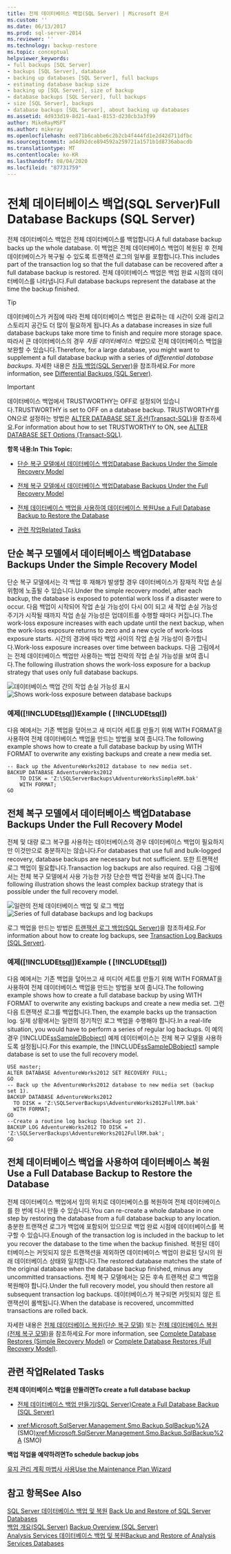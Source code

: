 ```yaml
---
title: 전체 데이터베이스 백업(SQL Server) | Microsoft 문서
ms.custom: ''
ms.date: 06/13/2017
ms.prod: sql-server-2014
ms.reviewer: ''
ms.technology: backup-restore
ms.topic: conceptual
helpviewer_keywords:
- full backups [SQL Server]
- backups [SQL Server], database
- backing up databases [SQL Server], full backups
- estimating database backup size
- backing up [SQL Server], size of backup
- database backups [SQL Server], full backups
- size [SQL Server], backups
- database backups [SQL Server], about backing up databases
ms.assetid: 4d933d19-8d21-4aa1-8153-d230cb3a3f99
author: MikeRayMSFT
ms.author: mikeray
ms.openlocfilehash: ee871b6cabbe6c2b2cb4f444fd1e2d42d711dfbc
ms.sourcegitcommit: ad4d92dce894592a259721a1571b1d8736abacdb
ms.translationtype: MT
ms.contentlocale: ko-KR
ms.lasthandoff: 08/04/2020
ms.locfileid: "87731759"
---
```

# <a name="full-database-backups-sql-server"></a><span data-ttu-id="8bc59-102">전체 데이터베이스 백업(SQL Server)</span><span class="sxs-lookup"><span data-stu-id="8bc59-102">Full Database Backups (SQL Server)</span></span>
  <span data-ttu-id="8bc59-103">전체 데이터베이스 백업은 전체 데이터베이스를 백업합니다.</span><span class="sxs-lookup"><span data-stu-id="8bc59-103">A full database backup backs up the whole database.</span></span> <span data-ttu-id="8bc59-104">이 백업은 전체 데이터베이스 백업이 복원된 후 전체 데이터베이스가 복구될 수 있도록 트랜잭션 로그의 일부를 포함합니다.</span><span class="sxs-lookup"><span data-stu-id="8bc59-104">This includes part of the transaction log so that the full database can be recovered after a full database backup is restored.</span></span> <span data-ttu-id="8bc59-105">전체 데이터베이스 백업은 백업 완료 시점의 데이터베이스를 나타냅니다.</span><span class="sxs-lookup"><span data-stu-id="8bc59-105">Full database backups represent the database at the time the backup finished.</span></span>  
  
> [!TIP]  
>  <span data-ttu-id="8bc59-106">데이터베이스가 커짐에 따라 전체 데이터베이스 백업은 완료하는 데 시간이 오래 걸리고 스토리지 공간도 더 많이 필요하게 됩니다.</span><span class="sxs-lookup"><span data-stu-id="8bc59-106">As a database increases in size full database backups take more time to finish and require more storage space.</span></span> <span data-ttu-id="8bc59-107">따라서 큰 데이터베이스의 경우 *차등 데이터베이스 백업*으로 전체 데이터베이스 백업을 보완할 수 있습니다.</span><span class="sxs-lookup"><span data-stu-id="8bc59-107">Therefore, for a large database, you might want to supplement a full database backup with a series of *differential database backups*.</span></span> <span data-ttu-id="8bc59-108">자세한 내용은 [차등 백업&#40;SQL Server&#41;](differential-backups-sql-server.md)을 참조하세요.</span><span class="sxs-lookup"><span data-stu-id="8bc59-108">For more information, see [Differential Backups &#40;SQL Server&#41;](differential-backups-sql-server.md).</span></span>  
  
> [!IMPORTANT]  
>  <span data-ttu-id="8bc59-109">데이터베이스 백업에서 TRUSTWORTHY는 OFF로 설정되어 있습니다.</span><span class="sxs-lookup"><span data-stu-id="8bc59-109">TRUSTWORTHY is set to OFF on a database backup.</span></span> <span data-ttu-id="8bc59-110">TRUSTWORTHY를 ON으로 설정하는 방법은 [ALTER DATABASE SET 옵션&#40;Transact-SQL&#41;](/sql/t-sql/statements/alter-database-transact-sql-set-options)을 참조하세요.</span><span class="sxs-lookup"><span data-stu-id="8bc59-110">For information about how to set TRUSTWORTHY to ON, see [ALTER DATABASE SET Options &#40;Transact-SQL&#41;](/sql/t-sql/statements/alter-database-transact-sql-set-options).</span></span>  
  
 <span data-ttu-id="8bc59-111">**항목 내용:**</span><span class="sxs-lookup"><span data-stu-id="8bc59-111">**In This Topic:**</span></span>  
  
-   [<span data-ttu-id="8bc59-112">단순 복구 모델에서 데이터베이스 백업</span><span class="sxs-lookup"><span data-stu-id="8bc59-112">Database Backups Under the Simple Recovery Model</span></span>](#DbBuRMs)  
  
-   [<span data-ttu-id="8bc59-113">전체 복구 모델에서 데이터베이스 백업</span><span class="sxs-lookup"><span data-stu-id="8bc59-113">Database Backups Under the Full Recovery Model</span></span>](#DbBuRMf)  
  
-   [<span data-ttu-id="8bc59-114">전체 데이터베이스 백업을 사용하여 데이터베이스 복원</span><span class="sxs-lookup"><span data-stu-id="8bc59-114">Use a Full Database Backup to Restore the Database</span></span>](#RestoreDbBu)  
  
-   [<span data-ttu-id="8bc59-115">관련 작업</span><span class="sxs-lookup"><span data-stu-id="8bc59-115">Related Tasks</span></span>](#RelatedTasks)  
  
##  <a name="database-backups-under-the-simple-recovery-model"></a><a name="DbBuRMs"></a> <span data-ttu-id="8bc59-116">단순 복구 모델에서 데이터베이스 백업</span><span class="sxs-lookup"><span data-stu-id="8bc59-116">Database Backups Under the Simple Recovery Model</span></span>  
 <span data-ttu-id="8bc59-117">단순 복구 모델에서는 각 백업 후 재해가 발생할 경우 데이터베이스가 잠재적 작업 손실 위험에 노출될 수 있습니다.</span><span class="sxs-lookup"><span data-stu-id="8bc59-117">Under the simple recovery model, after each backup, the database is exposed to potential work loss if a disaster were to occur.</span></span> <span data-ttu-id="8bc59-118">다음 백업이 시작되어 작업 손실 가능성이 다시 0이 되고 새 작업 손실 가능성 주기가 시작될 때까지 작업 손실 가능성은 업데이트를 수행할 때마다 커집니다.</span><span class="sxs-lookup"><span data-stu-id="8bc59-118">The work-loss exposure increases with each update until the next backup, when the work-loss exposure returns to zero and a new cycle of work-loss exposure starts.</span></span> <span data-ttu-id="8bc59-119">시간의 경과에 따라 백업 사이의 작업 손실 가능성이 증가합니다.</span><span class="sxs-lookup"><span data-stu-id="8bc59-119">Work-loss exposure increases over time between backups.</span></span> <span data-ttu-id="8bc59-120">다음 그림에서는 전체 데이터베이스 백업만 사용하는 백업 전략의 작업 손실 가능성을 보여 줍니다.</span><span class="sxs-lookup"><span data-stu-id="8bc59-120">The following illustration shows the work-loss exposure for a backup strategy that uses only full database backups.</span></span>  
  
 <span data-ttu-id="8bc59-121">![데이터베이스 백업 간의 작업 손실 가능성 표시](../../database-engine/media/bnr-rmsimple-1-fulldb-backups.gif "데이터베이스 백업 간의 작업 손실 가능성 표시")</span><span class="sxs-lookup"><span data-stu-id="8bc59-121">![Shows work-loss exposure between database backups](../../database-engine/media/bnr-rmsimple-1-fulldb-backups.gif "Shows work-loss exposure between database backups")</span></span>  
  
### <a name="example--tsql"></a><span data-ttu-id="8bc59-122">예제([!INCLUDE[tsql](../../../includes/tsql-md.md)])</span><span class="sxs-lookup"><span data-stu-id="8bc59-122">Example ( [!INCLUDE[tsql](../../../includes/tsql-md.md)])</span></span>  
 <span data-ttu-id="8bc59-123">다음 예에서는 기존 백업을 덮어쓰고 새 미디어 세트를 만들기 위해 WITH FORMAT을 사용하여 전체 데이터베이스 백업을 만드는 방법을 보여 줍니다.</span><span class="sxs-lookup"><span data-stu-id="8bc59-123">The following example shows how to create a full database backup by using WITH FORMAT to overwrite any existing backups and create a new media set.</span></span>  
  
```  
-- Back up the AdventureWorks2012 database to new media set.  
BACKUP DATABASE AdventureWorks2012  
    TO DISK = 'Z:\SQLServerBackups\AdventureWorksSimpleRM.bak'   
    WITH FORMAT;  
GO  
```  
  
##  <a name="database-backups-under-the-full-recovery-model"></a><a name="DbBuRMf"></a> <span data-ttu-id="8bc59-124">전체 복구 모델에서 데이터베이스 백업</span><span class="sxs-lookup"><span data-stu-id="8bc59-124">Database Backups Under the Full Recovery Model</span></span>  
 <span data-ttu-id="8bc59-125">전체 및 대량 로그 복구를 사용하는 데이터베이스의 경우 데이터베이스 백업이 필요하지만 이것만으로 충분하지는 않습니다.</span><span class="sxs-lookup"><span data-stu-id="8bc59-125">For databases that use full and bulk-logged recovery, database backups are necessary but not sufficient.</span></span> <span data-ttu-id="8bc59-126">또한 트랜잭션 로그 백업이 필요합니다.</span><span class="sxs-lookup"><span data-stu-id="8bc59-126">Transaction log backups are also required.</span></span> <span data-ttu-id="8bc59-127">다음 그림에서는 전체 복구 모델에서 사용 가능한 가장 단순한 백업 전략을 보여 줍니다.</span><span class="sxs-lookup"><span data-stu-id="8bc59-127">The following illustration shows the least complex backup strategy that is possible under the full recovery model.</span></span>  
  
 <span data-ttu-id="8bc59-128">![일련의 전체 데이터베이스 백업 및 로그 백업](../../database-engine/media/bnr-rmfull-1-fulldb-log-backups.gif "일련의 전체 데이터베이스 백업 및 로그 백업")</span><span class="sxs-lookup"><span data-stu-id="8bc59-128">![Series of full database backups and log backups](../../database-engine/media/bnr-rmfull-1-fulldb-log-backups.gif "Series of full database backups and log backups")</span></span>  
  
 <span data-ttu-id="8bc59-129">로그 백업을 만드는 방법은 [트랜잭션 로그 백업&#40;SQL Server&#41;](transaction-log-backups-sql-server.md)을 참조하세요.</span><span class="sxs-lookup"><span data-stu-id="8bc59-129">For information about how to create log backups, see [Transaction Log Backups &#40;SQL Server&#41;](transaction-log-backups-sql-server.md).</span></span>  
  
### <a name="example--tsql"></a><span data-ttu-id="8bc59-130">예제([!INCLUDE[tsql](../../../includes/tsql-md.md)])</span><span class="sxs-lookup"><span data-stu-id="8bc59-130">Example ( [!INCLUDE[tsql](../../../includes/tsql-md.md)])</span></span>  
 <span data-ttu-id="8bc59-131">다음 예에서는 기존 백업을 덮어쓰고 새 미디어 세트를 만들기 위해 WITH FORMAT을 사용하여 전체 데이터베이스 백업을 만드는 방법을 보여 줍니다.</span><span class="sxs-lookup"><span data-stu-id="8bc59-131">The following example shows how to create a full database backup by using WITH FORMAT to overwrite any existing backups and create a new media set.</span></span> <span data-ttu-id="8bc59-132">그런 다음 트랜잭션 로그를 백업합니다.</span><span class="sxs-lookup"><span data-stu-id="8bc59-132">Then, the example backs up the transaction log.</span></span> <span data-ttu-id="8bc59-133">실제 상황에서는 일련의 정기적인 로그 백업을 수행해야 합니다.</span><span class="sxs-lookup"><span data-stu-id="8bc59-133">In a real-life situation, you would have to perform a series of regular log backups.</span></span> <span data-ttu-id="8bc59-134">이 예의 경우 [!INCLUDE[ssSampleDBobject](../../includes/sssampledbobject-md.md)] 예제 데이터베이스는 전체 복구 모델을 사용하도록 설정됩니다.</span><span class="sxs-lookup"><span data-stu-id="8bc59-134">For this example, the [!INCLUDE[ssSampleDBobject](../../includes/sssampledbobject-md.md)] sample database is set to use the full recovery model.</span></span>  
  
```  
USE master;  
ALTER DATABASE AdventureWorks2012 SET RECOVERY FULL;  
GO  
-- Back up the AdventureWorks2012 database to new media set (backup set 1).  
BACKUP DATABASE AdventureWorks2012  
  TO DISK = 'Z:\SQLServerBackups\AdventureWorks2012FullRM.bak'   
  WITH FORMAT;  
GO  
--Create a routine log backup (backup set 2).  
BACKUP LOG AdventureWorks2012 TO DISK = 'Z:\SQLServerBackups\AdventureWorks2012FullRM.bak';  
GO  
```  
  
##  <a name="use-a-full-database-backup-to-restore-the-database"></a><a name="RestoreDbBu"></a> <span data-ttu-id="8bc59-135">전체 데이터베이스 백업을 사용하여 데이터베이스 복원</span><span class="sxs-lookup"><span data-stu-id="8bc59-135">Use a Full Database Backup to Restore the Database</span></span>  
 <span data-ttu-id="8bc59-136">전체 데이터베이스 백업에서 임의 위치로 데이터베이스를 복원하여 전체 데이터베이스를 한 번에 다시 만들 수 있습니다.</span><span class="sxs-lookup"><span data-stu-id="8bc59-136">You can re-create a whole database in one step by restoring the database from a full database backup to any location.</span></span> <span data-ttu-id="8bc59-137">충분한 트랜잭션 로그가 백업에 포함되어 있으므로 백업 완료 시점에 데이터베이스를 복구할 수 있습니다.</span><span class="sxs-lookup"><span data-stu-id="8bc59-137">Enough of the transaction log is included in the backup to let you recover the database to the time when the backup finished.</span></span> <span data-ttu-id="8bc59-138">복원된 데이터베이스는 커밋되지 않은 트랜잭션을 제외하면 데이터베이스 백업이 완료된 당시의 원래 데이터베이스 상태와 일치합니다.</span><span class="sxs-lookup"><span data-stu-id="8bc59-138">The restored database matches the state of the original database when the database backup finished, minus any uncommitted transactions.</span></span> <span data-ttu-id="8bc59-139">전체 복구 모델에서는 모든 후속 트랜잭션 로그 백업을 복원해야 합니다.</span><span class="sxs-lookup"><span data-stu-id="8bc59-139">Under the full recovery model, you should then restore all subsequent transaction log backups.</span></span> <span data-ttu-id="8bc59-140">데이터베이스가 복구되면 커밋되지 않은 트랜잭션이 롤백됩니다.</span><span class="sxs-lookup"><span data-stu-id="8bc59-140">When the database is recovered, uncommitted transactions are rolled back.</span></span>  
  
 <span data-ttu-id="8bc59-141">자세한 내용은 [전체 데이터베이스 복원&#40;단순 복구 모델&#41;](complete-database-restores-simple-recovery-model.md) 또는 [전체 데이터베이스 복원&#40;전체 복구 모델&#41;](complete-database-restores-full-recovery-model.md)을 참조하세요.</span><span class="sxs-lookup"><span data-stu-id="8bc59-141">For more information, see [Complete Database Restores &#40;Simple Recovery Model&#41;](complete-database-restores-simple-recovery-model.md) or [Complete Database Restores &#40;Full Recovery Model&#41;](complete-database-restores-full-recovery-model.md).</span></span>  
  
##  <a name="related-tasks"></a><a name="RelatedTasks"></a> <span data-ttu-id="8bc59-142">관련 작업</span><span class="sxs-lookup"><span data-stu-id="8bc59-142">Related Tasks</span></span>  
 <span data-ttu-id="8bc59-143">**전체 데이터베이스 백업을 만들려면**</span><span class="sxs-lookup"><span data-stu-id="8bc59-143">**To create a full database backup**</span></span>  
  
-   [<span data-ttu-id="8bc59-144">전체 데이터베이스 백업 만들기&#40;SQL Server&#41;</span><span class="sxs-lookup"><span data-stu-id="8bc59-144">Create a Full Database Backup &#40;SQL Server&#41;</span></span>](create-a-full-database-backup-sql-server.md)  
  
-   <span data-ttu-id="8bc59-145"><xref:Microsoft.SqlServer.Management.Smo.Backup.SqlBackup%2A> (SMO)</span><span class="sxs-lookup"><span data-stu-id="8bc59-145"><xref:Microsoft.SqlServer.Management.Smo.Backup.SqlBackup%2A> (SMO)</span></span>  
  
 <span data-ttu-id="8bc59-146">**백업 작업을 예약하려면**</span><span class="sxs-lookup"><span data-stu-id="8bc59-146">**To schedule backup jobs**</span></span>  
  
 [<span data-ttu-id="8bc59-147">유지 관리 계획 마법사 사용</span><span class="sxs-lookup"><span data-stu-id="8bc59-147">Use the Maintenance Plan Wizard</span></span>](../maintenance-plans/use-the-maintenance-plan-wizard.md)  
  
## <a name="see-also"></a><span data-ttu-id="8bc59-148">참고 항목</span><span class="sxs-lookup"><span data-stu-id="8bc59-148">See Also</span></span>  
 <span data-ttu-id="8bc59-149">[SQL Server 데이터베이스 백업 및 복원](back-up-and-restore-of-sql-server-databases.md) </span><span class="sxs-lookup"><span data-stu-id="8bc59-149">[Back Up and Restore of SQL Server Databases](back-up-and-restore-of-sql-server-databases.md) </span></span>  
 <span data-ttu-id="8bc59-150">[백업 개요&#40;SQL Server&#41;](backup-overview-sql-server.md) </span><span class="sxs-lookup"><span data-stu-id="8bc59-150">[Backup Overview &#40;SQL Server&#41;](backup-overview-sql-server.md) </span></span>  
 [<span data-ttu-id="8bc59-151">Analysis Services 데이터베이스 백업 및 복원</span><span class="sxs-lookup"><span data-stu-id="8bc59-151">Backup and Restore of Analysis Services Databases</span></span>](https://docs.microsoft.com/analysis-services/multidimensional-models/backup-and-restore-of-analysis-services-databases)  
  
  
